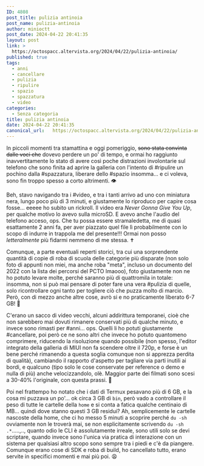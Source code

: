 ```yaml
---
ID: 4808
post_title: pulizia antinoia
post_name: pulizia-antinoia
author: minioctt
post_date: 2024-04-22 20:41:35
layout: post
link: >
  https://octospacc.altervista.org/2024/04/22/pulizia-antinoia/
published: true
tags:
  - anni
  - cancellare
  - pulizia
  - ripulire
  - spazio
  - spazzatura
  - video
categories:
  - Senza categoria
title: pulizia antinoia
date: 2024-04-22 20:41:35
canonical_url:   https://octospacc.altervista.org/2024/04/22/pulizia-antinoia/
---
```

<!-- wp:paragraph -->
<p>In piccoli momenti tra stamattina e oggi pomeriggio, <s>sono stata convinta dalle voci che</s> dovevo perdere un po' di tempo, e ormai ho raggiunto inavvertitamente lo stato di avere così poche distrazioni involontarie sul telefono che sono finita ad aprire la galleria con l'intento di #ripulire un pochino dalla #spazzatura, liberare dello #spazio insomma... e ci voleva, sono fin troppo spesso a corto altrimenti. 👁️</p>
<!-- /wp:paragraph -->

<!-- wp:paragraph -->
<p>Beh, stavo navigando tra i #video, e tra i tanti arrivo ad uno con miniatura nera, lungo poco più di 3 minuti, e giustamente lo riproduco per capire cosa fosse... eeeee ho subito un rickroll. Il video era <em>Never Gonna Give You Up</em>, per qualche motivo lo avevo sulla microSD. E avevo anche l'audio del telefono acceso, ops. Che tu possa essere stramaledetta, me di quasi esattamente 2 anni fa, per aver piazzato quel file lì probabilmente con lo scopo di indurre in trappola me del presente!!! Ormai non posso <em>letteralmente</em> più fidarmi nemmeno di me stessa. ✝️</p>
<!-- /wp:paragraph -->

<!-- wp:paragraph -->
<p>Comunque, a parte eventuali reperti storici, tra cui una sorprendente quantità di copie di roba di scuola delle categorie più disparate (non solo foto di appunti non miei, ma anche roba "meta", incluso un documento del 2022 con la lista dei percorsi del PCTO lmaooo), foto giustamente non ne ho potuto levare molte, perché saranno più di quattromila in totale: insomma, non si può mai pensare di poter fare una vera #pulizia di quelle, solo ricontrollare ogni tanto per togliere ciò che puzza molto di marcio. Però, con di mezzo anche altre cose, avrò si e no praticamente liberato 6-7 GB! 🧼️</p>
<!-- /wp:paragraph -->

<!-- wp:paragraph -->
<p>C'erano un sacco di video vecchi, alcuni addirittura temporanei, cioè che non sarebbero mai dovuti rimanere conservati più di qualche minuto, e invece sono rimasti per #anni... ops. Quelli li ho potuti giustamente #cancellare, poi però ce ne sono altri che invece ho potuto quantomeno comprimere, riducendo la risoluzione quando possibile (non spesso, l'editor integrato della galleria di MIUI non fa scendere oltre il 720p, e forse è un bene perché rimanendo a questa soglia comunque non si apprezza perdita di qualità), cambiando il rapporto d'aspetto per tagliare via parti inutili ai bordi, e qualcuno (tipo solo le cose conservate per reference o demo e nulla di più) anche velocizzandolo, olè. Maggior parte dei filmati sono scesi a 30-40% l'originale, con questa prassi. 🚀️</p>
<!-- /wp:paragraph -->

<!-- wp:paragraph -->
<p>Poi nel frattempo ho notato che i dati di Termux pesavano più di 6 GB, e la cosa mi puzzava un po'... ok circa 3 GB di <code>bin</code>, però vado a controllare il peso di tutte le cartelle della <code>home</code> e si conta a fatica qualche centinaio di MB... quindi dove stanno questi 3 GB residui? Ah, semplicemente le cartelle nascoste della home, che ci ho messo 5 minuti a scoprire perché <code>du -sh</code> ovviamente non le troverà mai, se non esplicitamente scrivendo <code>du -sh .*</code>.....,.., quanto odio le CLI è assolutamente irreale, sono utili solo se devi scriptare, quando invece sono l'unica via pratica di interazione con un sistema per qualsiasi altro scopo sono sempre tra i piedi e c'è da piangere. Comunque erano cose di SDK e roba di build, ho cancellato tutto, erano servite in specifici momenti e mai più poi. 😩️</p>
<!-- /wp:paragraph -->